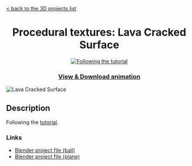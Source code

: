 [< back to the 3D projects list](../../ "3D projects list")

<h1 align="center">Procedural textures: Lava Cracked Surface</h1>

<p align="center">
	<a href="https://www.youtube.com/watch?v=XFDQrdRmDwc" title="Following the tutorial" target="_blank"><img src="https://img.shields.io/static/v1?label=Following%20the%20&message=tutorial&color=orange" alt="Following the tutorial"></a>
</p>

<h3><p align="center"><a href="Lava Cracked Surface.mp4" title="View & Download animation" target="_blank">View & Download animation</a></p></h3>

![Lava Cracked Surface](Lava%20Cracked%20Surface.gif "Lava Cracked Surface")

## Description

Following the [tutorial](https://www.youtube.com/watch?v=XFDQrdRmDwc).

### Links

- [Blender project file (ball)](Lava%20Cracked%20Surface%20ball.blend "Download Blender project file")
- [Blender project file (plane)](Lava%20Cracked%20Surface%20plane.blend "Download Blender project file")
